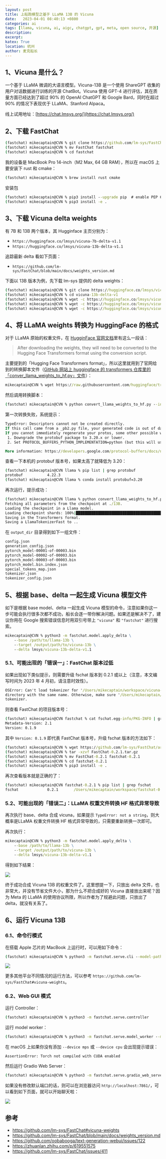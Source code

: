 ```yaml
---
layout: post
title: 上船跑模型之基于 LLaMA 13B 的 Vicuna
date:   2023-04-01 08:40:13 +0800
categories: ai
tags: [llama, vicuna, ai, aigc, chatgpt, gpt, meta, open source, 开源]
description: 
excerpt: 
katex: True
location: 杭州
author: 麦克船长
---
```


## 1、Vicuna 是什么？

一个基于 LLaMA 微调的大语言模型。Vicuna-13B 是一个使用 ShareGPT 收集的用户对话数据进行训练的开源 ChatBot。Vicuna 使用 GPT-4 进行评估，其在质量方面已经达到了超过 90% 的 OpenAI ChatGPT 和 Google Bard，同时在超过 90% 的情况下表现优于 LLaMA、Stanford Alpaca。

线上试用地址：[https://chat.lmsys.org/](https://chat.lmsys.org/)

## 2、下载 FastChat

```cmd
(fastchat) mikecaptain@CVN % git clone https://github.com/lm-sys/FastChat.git
(fastchat) mikecaptain@CVN % mv FastChat fastchat
(fastchat) mikecaptain@CVN % cd fastchat
```

我的设备是 MacBook Pro 14-inch（M2 Max, 64 GB RAM），所以在 macOS 上要安装下 rust 和 cmake：

```cmd
(fastchat) mikecaptain@CVN % brew install rust cmake
```

安装包

```cmd
(fastchat) mikecaptain@CVN % pip3 install --upgrade pip  # enable PEP 660 support
(fastchat) mikecaptain@CVN % pip3 install -e .
```

## 3、下载 Vicuna delta weights

有 7B 和 13B 两个版本，其 Hugginface 主页分别为：

* `https://huggingface.co/lmsys/vicuna-7b-delta-v1.1`
* `https://huggingface.co/lmsys/vicuna-13b-delta-v1.1`

追踪最新 delta 看如下页面：

* `https://github.com/lm-sys/FastChat/blob/main/docs/weights_version.md`

下面以 13B 版本为例，先下载 lm-sys 提供的 delta weights：

```cmd
(fastchat) mikecaptain@CVN % git clone https://huggingface.co/lmsys/vicuna-13b-delta-v1.1
(fastchat) mikecaptain@CVN % cd vicuna-13b-delta-v1
(fastchat) mikecaptain@CVN % wget -c https://huggingface.co/lmsys/vicuna-13b-delta-v1.1/resolve/main/pytorch_model-00001-of-00003.bin
(fastchat) mikecaptain@CVN % wget -c https://huggingface.co/lmsys/vicuna-13b-delta-v1.1/resolve/main/pytorch_model-00002-of-00003.bin
(fastchat) mikecaptain@CVN % wget -c https://huggingface.co/lmsys/vicuna-13b-delta-v1.1/resolve/main/pytorch_model-00003-of-00003.bin
```

## 4、将 LLaMA weights 转换为 HuggingFace 的格式

对于 LLaMA 原始的权重文件，在 [HugginFace 官网文档](https://huggingface.co/docs/transformers/main/model_doc/llama#overview)里有这么一段话：

> After downloading the weights, they will need to be converted to the Hugging Face Transformers format using the conversion script.

主要提到的「Hugging Face Transformers format」，所以这里就用到了官网给到的转换脚本文件（[GitHub 网站上 huggingface 的 transformers 仓库里的「conver_llama_weights_to_hf.py」文件](https://github.com/huggingface/transformers/blob/main/src/transformers/models/llama/convert_llama_weights_to_hf.py)）：

```cmd
mikecaptain@CVN % wget https://raw.githubusercontent.com/huggingface/transformers/main/src/transformers/models/llama/convert_llama_weights_to_hf.py
```

然后调用转换脚本：

```cmd
(fastchat) mikecaptain@CVN % python convert_llama_weights_to_hf.py --input_dir /path/to/downloaded/llama/weights --model_size 13B --output_dir /output/path
```

第一次转换失败，系统提示：

```cmd
TypeError: Descriptors cannot not be created directly.
If this call came from a _pb2.py file, your generated code is out of date and must be regenerated with protoc >= 3.19.0.
If you cannot immediately regenerate your protos, some other possible workarounds are:
 1. Downgrade the protobuf package to 3.20.x or lower.
 2. Set PROTOCOL_BUFFERS_PYTHON_IMPLEMENTATION=python (but this will use pure-Python parsing and will be much slower).

More information: https://developers.google.com/protocol-buffers/docs/news/2022-05-06#python-updates
```

查看一下本机的 protobuf 版本号，如果太高了就降低为 3.20：

```cmd
(fastchat) mikecaptain@CVN llama % pip list | grep protobuf
protobuf           4.22.3
(fastchat) mikecaptain@CVN llama % conda install protobuf=3.20
```

再次运行，提示成功：

```cmd
(fastchat) mikecaptain@CVN llama % python convert_llama_weights_to_hf.py --input_dir . --model_size 13B --output_dir .
Fetching all parameters from the checkpoint at ./13B.
Loading the checkpoint in a Llama model.
Loading checkpoint shards: 100%|██████████████████████████████████████████████████████████████████████████████████████████████████████████████████████████████████| 41/41 [00:09<00:00,  4.48it/s]
Saving in the Transformers format.
Saving a LlamaTokenizerFast to ..
```

在 `output_dir` 目录得到如下一组文件：

```cmd
config.json				
generation_config.json			
pytorch_model-00001-of-00003.bin	
pytorch_model-00002-of-00003.bin	
pytorch_model-00003-of-00003.bin	
pytorch_model.bin.index.json		
special_tokens_map.json
tokenizer.json
tokenizer_config.json
```

## 5、根据 base、delta 一起生成 Vicuna 模型文件

如下是根据 base model、delta 一起生成 Vicuna 模型的命令，注意如果你这一步可能会执行很多次都不成功，船长会逐一带你解决问题。如果还是解决不了，建议你用在 Google 搜索错误信息时用双引号带上 `"vicuna"` 和 `"fastchat"` 进行搜索。

```cmd
mikecaptain@CVN % python3 -m fastchat.model.apply_delta \
    --base /path/to/llama-13b \
    --target /output/path/to/vicuna-13b \
    --delta lmsys/vicuna-13b-delta-v1.1
```

### 5.1、可能出现的「错误一」：FastChat 版本过低

如果出现如下类似提示，则需要升级 fschat 版本到 0.2.1 或以上（注意，本文编写时间为 2023 年 4 月初，请注意时效性）。

```cmd
OSError: Can't load tokenizer for '/Users/mikecaptain/workspace/vicuna-13b-delta-v1.1'. If you were trying to load it from 'https://huggingface.co/models', make sure you don't have a local 
directory with the same name. Otherwise, make sure '/Users/mikecaptain/workspace/vicuna-13b-delta-v1.1' is the correct path to a directory containing all relevant files for a LlamaTokenizer 
tokenizer.
```

则查看 FastChat 的项目版本号：

```cmd
(fastchat) mikecaptain@CVN fastchat % cat fschat.egg-info/PKG-INFO | grep Version
Metadata-Version: 2.1
Version: 0.1.9
```

其中 `Version: 0.1.9` 即代表 FastChat 版本号，升级 fschat 版本的方法如下：

```cmd
(fastchat) mikecaptain@CVN % wget https://github.com/lm-sys/FastChat/archive/refs/tags/v0.2.1.tar.gz
(fastchat) mikecaptain@CVN % tar -xzvf FastChat-0.2.1.tar.gz
(fastchat) mikecaptain@CVN % mv FastChat-0.2.1 fastchat-0.2.1
(fastchat) mikecaptain@CVN % cd fastchat-0.2.1
(fastchat) mikecaptain@CVN % pip3 install -e .
```

再次查看版本就是正确的了：

```cmd
(fastchat) mikecaptain@CVN fastchat-0.2.1 % pip list | grep fschat
fschat             0.2.1       /Users/mikecaptain/workspace/fastchat-0.2.1
```

### 5.2、可能出现的「错误二」：LLaMA 权重文件转换 HF 格式异常导致

再次执行 base、delta 合成 vicuna，如果提示 `TypeError: not a string`，则大概率是LLaMA 权重文件转换 HF 格式异常导致的，只需要重新转换一次即可。

再次执行：

```cmd
mikecaptain@CVN % python3 -m fastchat.model.apply_delta \
    --base /path/to/llama-13b \
    --target /output/path/to/vicuna-13b \
    --delta lmsys/vicuna-13b-delta-v1.1
```

得到如下结果：

![](/img/src/2023/04/2023-04-01-captain-vicuna-01.png)

终于成功合成 Vicuna 13B 的权重文件了。这里想提一下，只放出 delta 文件，也非常大，并没有节省文件大小，那为什么不把合成好的 Vicuna 直接放出来呢？因为 Meta 的 LLaMA 的使用协议所限，所以作者为了规避此问题，只放出了 delta，就没有关系了。

## 6、运行 Vicuna 13B

### 6.1、命令行模式

在搭载 Apple 芯片的 MacBook 上运行时，可以用如下命令：

```cmd
(fastchat) mikecaptain@CVN % python3 -m fastchat.serve.cli --model-path /path/to/vicuna/weights --device mps --load-8bit
```

![](/img/src/2023/04/2023-04-01-captain-vicuna-03.png)

更多其他平台不同情况的运行方法，可以参考 `https://github.com/lm-sys/FastChat#vicuna-weights`。

### 6.2、Web GUI 模式

运行 Controller：

```cmd
(fastchat) mikecaptain@CVN % python3 -m fastchat.serve.controller
```

运行 model worker：

```cmd
(fastchat) mikecaptain@CVN % python3 -m fastchat.serve.model_worker --model-path /path/to/vicuna/weights --device mps --load-8bit
```

在 macOS 上如果你没有添加 `--device mps` 或 `--device cpu` 会出现提示错误：

```cmd
AssertionError: Torch not compiled with CUDA enabled
```

然后运行 Gradio Web Server：

```cmd
(fastchat) mikecaptain@CVN % python3 -m fastchat.serve.gradio_web_server
```

如果没有修改默认端口的话，则可以在浏览器访问 `http://localhost:7861/`，可以看到如下页面，就可以开始聊天啦：

![](/img/src/2023/04/2023-04-01-captain-vicuna-02.png)



## 参考

* https://github.com/lm-sys/FastChat#vicuna-weights
* https://github.com/lm-sys/FastChat/blob/main/docs/weights_version.md
* https://github.com/oobabooga/text-generation-webui/issues/122
* https://zhuanlan.zhihu.com/p/619551575
* https://github.com/lm-sys/FastChat/issues/411